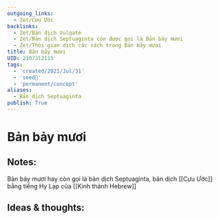 ```yaml
---
outgoing_links:
  - Zet/Cựu Ước
backlinks:
  - Zet/Bản dịch Vulgate
  - Zet/Bản dịch Septuaginta còn được gọi là Bản bảy mươi
  - Zet/Thời gian dịch các sách trong Bản bảy mươi
title: Bản bảy mươi
UID: 2107312115
tags:
  - 'created/2021/Jul/31'
  - 'seed🥜'
  - 'permanent/concept'
aliases:
  - Bản dịch Septuaginta
publish: True
---
```

# Bản bảy mươi

## Notes:
Bản bảy mươi hay còn gọi là bản dịch Septuaginta, bản dịch [[Cựu Ước]] bằng tiếng Hy Lạp của [[Kinh thánh Hebrew]]

## Ideas & thoughts:
